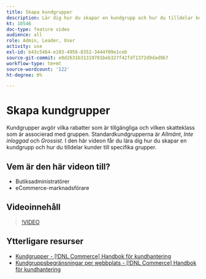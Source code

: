 ```yaml
---
title: Skapa kundgrupper
description: Lär dig hur du skapar en kundgrupp och hur du tilldelar kunder till specifika grupper, vilket avgör vilka rabatter som är tillgängliga och den tillhörande skatteklassen.
kt: 10546
doc-type: feature video
audience: all
role: Admin, Leader, User
activity: use
exl-id: b43c5464-e103-4956-8352-3444f09e1ceb
source-git-commit: e8d2631b31319701beb327f42fdf1372d9dad9b7
workflow-type: tm+mt
source-wordcount: '122'
ht-degree: 0%

---
```


# Skapa kundgrupper

Kundgrupper avgör vilka rabatter som är tillgängliga och vilken skatteklass som är associerad med gruppen. Standardkundgrupperna är _Allmänt_, _Inte inloggad_ och _Grossist_. I den här videon får du lära dig hur du skapar en kundgrupp och hur du tilldelar kunder till specifika grupper.

## Vem är den här videon till?

- Butiksadministratörer
- eCommerce-marknadsförare

## Videoinnehåll

>[!VIDEO](https://video.tv.adobe.com/v/343660?quality=12&learn=on)

## Ytterligare resurser

- [Kundgrupper - [!DNL Commerce] Handbok för kundhantering](https://experienceleague.adobe.com/docs/commerce-admin/customers/customers-menu/customer-groups.html)
- [Kundgruppsbegränsningar per webbplats - [!DNL Commerce] Handbok för kundhantering](https://developer.adobe.com/commerce/php/development/components/indexing/optimization/#customer-group-limitations-by-websites)

